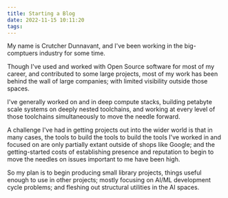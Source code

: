 ```yaml
---
title: Starting a Blog
date: 2022-11-15 10:11:20
tags:
---
```


My name is Crutcher Dunnavant, and I've been working in the big-comptuers
industry for some time.

Though I've used and worked with Open Source software for most of my
career, and contributed to some large projects, most of my work has been
behind the wall of large companies; with limited visibility outside those
spaces.

I've generally worked on and in deep compute stacks, building petabyte scale
systems on deeply nested toolchains, and working at every level of those
toolchains simultaneously to move the needle forward.

A challenge I've had in getting projects out into the wider world is that
in many cases, the tools to build the tools to build the tools I've
worked in and focused on are only partially extant outside of shops
like Google; and the getting-started costs of establishing presence
and reputation to begin to move the needles on issues important to me
have been high.

So my plan is to begin producing small library projects, things useful
enough to use in other projects; mostly focusing on AI/ML development
cycle problems; and fleshing out structural utilities in the AI spaces.

